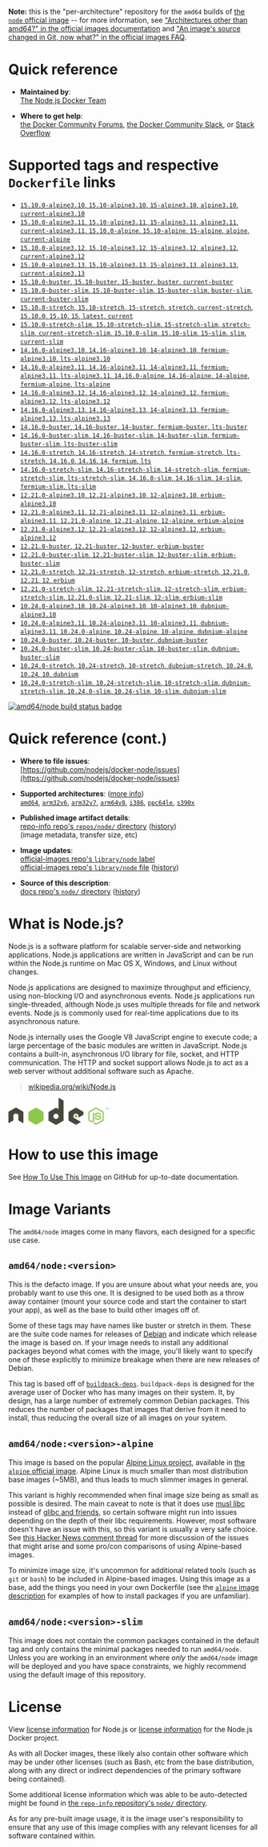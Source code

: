 <!--

********************************************************************************

WARNING:

    DO NOT EDIT "node/README.md"

    IT IS AUTO-GENERATED

    (from the other files in "node/" combined with a set of templates)

********************************************************************************

-->

**Note:** this is the "per-architecture" repository for the `amd64` builds of [the `node` official image](https://hub.docker.com/_/node) -- for more information, see ["Architectures other than amd64?" in the official images documentation](https://github.com/docker-library/official-images#architectures-other-than-amd64) and ["An image's source changed in Git, now what?" in the official images FAQ](https://github.com/docker-library/faq#an-images-source-changed-in-git-now-what).

# Quick reference

-	**Maintained by**:  
	[The Node.js Docker Team](https://github.com/nodejs/docker-node)

-	**Where to get help**:  
	[the Docker Community Forums](https://forums.docker.com/), [the Docker Community Slack](https://dockr.ly/slack), or [Stack Overflow](https://stackoverflow.com/search?tab=newest&q=docker)

# Supported tags and respective `Dockerfile` links

-	[`15.10.0-alpine3.10`, `15.10-alpine3.10`, `15-alpine3.10`, `alpine3.10`, `current-alpine3.10`](https://github.com/nodejs/docker-node/blob/6e7d6511aba22da645ec21bd157a369a78794e6c/15/alpine3.10/Dockerfile)
-	[`15.10.0-alpine3.11`, `15.10-alpine3.11`, `15-alpine3.11`, `alpine3.11`, `current-alpine3.11`, `15.10.0-alpine`, `15.10-alpine`, `15-alpine`, `alpine`, `current-alpine`](https://github.com/nodejs/docker-node/blob/6e7d6511aba22da645ec21bd157a369a78794e6c/15/alpine3.11/Dockerfile)
-	[`15.10.0-alpine3.12`, `15.10-alpine3.12`, `15-alpine3.12`, `alpine3.12`, `current-alpine3.12`](https://github.com/nodejs/docker-node/blob/6e7d6511aba22da645ec21bd157a369a78794e6c/15/alpine3.12/Dockerfile)
-	[`15.10.0-alpine3.13`, `15.10-alpine3.13`, `15-alpine3.13`, `alpine3.13`, `current-alpine3.13`](https://github.com/nodejs/docker-node/blob/6e7d6511aba22da645ec21bd157a369a78794e6c/15/alpine3.13/Dockerfile)
-	[`15.10.0-buster`, `15.10-buster`, `15-buster`, `buster`, `current-buster`](https://github.com/nodejs/docker-node/blob/6e7d6511aba22da645ec21bd157a369a78794e6c/15/buster/Dockerfile)
-	[`15.10.0-buster-slim`, `15.10-buster-slim`, `15-buster-slim`, `buster-slim`, `current-buster-slim`](https://github.com/nodejs/docker-node/blob/6e7d6511aba22da645ec21bd157a369a78794e6c/15/buster-slim/Dockerfile)
-	[`15.10.0-stretch`, `15.10-stretch`, `15-stretch`, `stretch`, `current-stretch`, `15.10.0`, `15.10`, `15`, `latest`, `current`](https://github.com/nodejs/docker-node/blob/6e7d6511aba22da645ec21bd157a369a78794e6c/15/stretch/Dockerfile)
-	[`15.10.0-stretch-slim`, `15.10-stretch-slim`, `15-stretch-slim`, `stretch-slim`, `current-stretch-slim`, `15.10.0-slim`, `15.10-slim`, `15-slim`, `slim`, `current-slim`](https://github.com/nodejs/docker-node/blob/6e7d6511aba22da645ec21bd157a369a78794e6c/15/stretch-slim/Dockerfile)
-	[`14.16.0-alpine3.10`, `14.16-alpine3.10`, `14-alpine3.10`, `fermium-alpine3.10`, `lts-alpine3.10`](https://github.com/nodejs/docker-node/blob/6e7d6511aba22da645ec21bd157a369a78794e6c/14/alpine3.10/Dockerfile)
-	[`14.16.0-alpine3.11`, `14.16-alpine3.11`, `14-alpine3.11`, `fermium-alpine3.11`, `lts-alpine3.11`, `14.16.0-alpine`, `14.16-alpine`, `14-alpine`, `fermium-alpine`, `lts-alpine`](https://github.com/nodejs/docker-node/blob/6e7d6511aba22da645ec21bd157a369a78794e6c/14/alpine3.11/Dockerfile)
-	[`14.16.0-alpine3.12`, `14.16-alpine3.12`, `14-alpine3.12`, `fermium-alpine3.12`, `lts-alpine3.12`](https://github.com/nodejs/docker-node/blob/6e7d6511aba22da645ec21bd157a369a78794e6c/14/alpine3.12/Dockerfile)
-	[`14.16.0-alpine3.13`, `14.16-alpine3.13`, `14-alpine3.13`, `fermium-alpine3.13`, `lts-alpine3.13`](https://github.com/nodejs/docker-node/blob/6e7d6511aba22da645ec21bd157a369a78794e6c/14/alpine3.13/Dockerfile)
-	[`14.16.0-buster`, `14.16-buster`, `14-buster`, `fermium-buster`, `lts-buster`](https://github.com/nodejs/docker-node/blob/6e7d6511aba22da645ec21bd157a369a78794e6c/14/buster/Dockerfile)
-	[`14.16.0-buster-slim`, `14.16-buster-slim`, `14-buster-slim`, `fermium-buster-slim`, `lts-buster-slim`](https://github.com/nodejs/docker-node/blob/6e7d6511aba22da645ec21bd157a369a78794e6c/14/buster-slim/Dockerfile)
-	[`14.16.0-stretch`, `14.16-stretch`, `14-stretch`, `fermium-stretch`, `lts-stretch`, `14.16.0`, `14.16`, `14`, `fermium`, `lts`](https://github.com/nodejs/docker-node/blob/6e7d6511aba22da645ec21bd157a369a78794e6c/14/stretch/Dockerfile)
-	[`14.16.0-stretch-slim`, `14.16-stretch-slim`, `14-stretch-slim`, `fermium-stretch-slim`, `lts-stretch-slim`, `14.16.0-slim`, `14.16-slim`, `14-slim`, `fermium-slim`, `lts-slim`](https://github.com/nodejs/docker-node/blob/6e7d6511aba22da645ec21bd157a369a78794e6c/14/stretch-slim/Dockerfile)
-	[`12.21.0-alpine3.10`, `12.21-alpine3.10`, `12-alpine3.10`, `erbium-alpine3.10`](https://github.com/nodejs/docker-node/blob/6e7d6511aba22da645ec21bd157a369a78794e6c/12/alpine3.10/Dockerfile)
-	[`12.21.0-alpine3.11`, `12.21-alpine3.11`, `12-alpine3.11`, `erbium-alpine3.11`, `12.21.0-alpine`, `12.21-alpine`, `12-alpine`, `erbium-alpine`](https://github.com/nodejs/docker-node/blob/6e7d6511aba22da645ec21bd157a369a78794e6c/12/alpine3.11/Dockerfile)
-	[`12.21.0-alpine3.12`, `12.21-alpine3.12`, `12-alpine3.12`, `erbium-alpine3.12`](https://github.com/nodejs/docker-node/blob/6e7d6511aba22da645ec21bd157a369a78794e6c/12/alpine3.12/Dockerfile)
-	[`12.21.0-buster`, `12.21-buster`, `12-buster`, `erbium-buster`](https://github.com/nodejs/docker-node/blob/6e7d6511aba22da645ec21bd157a369a78794e6c/12/buster/Dockerfile)
-	[`12.21.0-buster-slim`, `12.21-buster-slim`, `12-buster-slim`, `erbium-buster-slim`](https://github.com/nodejs/docker-node/blob/6e7d6511aba22da645ec21bd157a369a78794e6c/12/buster-slim/Dockerfile)
-	[`12.21.0-stretch`, `12.21-stretch`, `12-stretch`, `erbium-stretch`, `12.21.0`, `12.21`, `12`, `erbium`](https://github.com/nodejs/docker-node/blob/6e7d6511aba22da645ec21bd157a369a78794e6c/12/stretch/Dockerfile)
-	[`12.21.0-stretch-slim`, `12.21-stretch-slim`, `12-stretch-slim`, `erbium-stretch-slim`, `12.21.0-slim`, `12.21-slim`, `12-slim`, `erbium-slim`](https://github.com/nodejs/docker-node/blob/6e7d6511aba22da645ec21bd157a369a78794e6c/12/stretch-slim/Dockerfile)
-	[`10.24.0-alpine3.10`, `10.24-alpine3.10`, `10-alpine3.10`, `dubnium-alpine3.10`](https://github.com/nodejs/docker-node/blob/6e7d6511aba22da645ec21bd157a369a78794e6c/10/alpine3.10/Dockerfile)
-	[`10.24.0-alpine3.11`, `10.24-alpine3.11`, `10-alpine3.11`, `dubnium-alpine3.11`, `10.24.0-alpine`, `10.24-alpine`, `10-alpine`, `dubnium-alpine`](https://github.com/nodejs/docker-node/blob/6e7d6511aba22da645ec21bd157a369a78794e6c/10/alpine3.11/Dockerfile)
-	[`10.24.0-buster`, `10.24-buster`, `10-buster`, `dubnium-buster`](https://github.com/nodejs/docker-node/blob/6e7d6511aba22da645ec21bd157a369a78794e6c/10/buster/Dockerfile)
-	[`10.24.0-buster-slim`, `10.24-buster-slim`, `10-buster-slim`, `dubnium-buster-slim`](https://github.com/nodejs/docker-node/blob/6e7d6511aba22da645ec21bd157a369a78794e6c/10/buster-slim/Dockerfile)
-	[`10.24.0-stretch`, `10.24-stretch`, `10-stretch`, `dubnium-stretch`, `10.24.0`, `10.24`, `10`, `dubnium`](https://github.com/nodejs/docker-node/blob/6e7d6511aba22da645ec21bd157a369a78794e6c/10/stretch/Dockerfile)
-	[`10.24.0-stretch-slim`, `10.24-stretch-slim`, `10-stretch-slim`, `dubnium-stretch-slim`, `10.24.0-slim`, `10.24-slim`, `10-slim`, `dubnium-slim`](https://github.com/nodejs/docker-node/blob/6e7d6511aba22da645ec21bd157a369a78794e6c/10/stretch-slim/Dockerfile)

[![amd64/node build status badge](https://img.shields.io/jenkins/s/https/doi-janky.infosiftr.net/job/multiarch/job/amd64/job/node.svg?label=amd64/node%20%20build%20job)](https://doi-janky.infosiftr.net/job/multiarch/job/amd64/job/node/)

# Quick reference (cont.)

-	**Where to file issues**:  
	[https://github.com/nodejs/docker-node/issues](https://github.com/nodejs/docker-node/issues)

-	**Supported architectures**: ([more info](https://github.com/docker-library/official-images#architectures-other-than-amd64))  
	[`amd64`](https://hub.docker.com/r/amd64/node/), [`arm32v6`](https://hub.docker.com/r/arm32v6/node/), [`arm32v7`](https://hub.docker.com/r/arm32v7/node/), [`arm64v8`](https://hub.docker.com/r/arm64v8/node/), [`i386`](https://hub.docker.com/r/i386/node/), [`ppc64le`](https://hub.docker.com/r/ppc64le/node/), [`s390x`](https://hub.docker.com/r/s390x/node/)

-	**Published image artifact details**:  
	[repo-info repo's `repos/node/` directory](https://github.com/docker-library/repo-info/blob/master/repos/node) ([history](https://github.com/docker-library/repo-info/commits/master/repos/node))  
	(image metadata, transfer size, etc)

-	**Image updates**:  
	[official-images repo's `library/node` label](https://github.com/docker-library/official-images/issues?q=label%3Alibrary%2Fnode)  
	[official-images repo's `library/node` file](https://github.com/docker-library/official-images/blob/master/library/node) ([history](https://github.com/docker-library/official-images/commits/master/library/node))

-	**Source of this description**:  
	[docs repo's `node/` directory](https://github.com/docker-library/docs/tree/master/node) ([history](https://github.com/docker-library/docs/commits/master/node))

# What is Node.js?

Node.js is a software platform for scalable server-side and networking applications. Node.js applications are written in JavaScript and can be run within the Node.js runtime on Mac OS X, Windows, and Linux without changes.

Node.js applications are designed to maximize throughput and efficiency, using non-blocking I/O and asynchronous events. Node.js applications run single-threaded, although Node.js uses multiple threads for file and network events. Node.js is commonly used for real-time applications due to its asynchronous nature.

Node.js internally uses the Google V8 JavaScript engine to execute code; a large percentage of the basic modules are written in JavaScript. Node.js contains a built-in, asynchronous I/O library for file, socket, and HTTP communication. The HTTP and socket support allows Node.js to act as a web server without additional software such as Apache.

> [wikipedia.org/wiki/Node.js](https://en.wikipedia.org/wiki/Node.js)

![logo](https://raw.githubusercontent.com/docker-library/docs/01c12653951b2fe592c1f93a13b4e289ada0e3a1/node/logo.png)

# How to use this image

See [How To Use This Image](https://github.com/nodejs/docker-node/blob/master/README.md#how-to-use-this-image) on GitHub for up-to-date documentation.

# Image Variants

The `amd64/node` images come in many flavors, each designed for a specific use case.

## `amd64/node:<version>`

This is the defacto image. If you are unsure about what your needs are, you probably want to use this one. It is designed to be used both as a throw away container (mount your source code and start the container to start your app), as well as the base to build other images off of.

Some of these tags may have names like buster or stretch in them. These are the suite code names for releases of [Debian](https://wiki.debian.org/DebianReleases) and indicate which release the image is based on. If your image needs to install any additional packages beyond what comes with the image, you'll likely want to specify one of these explicitly to minimize breakage when there are new releases of Debian.

This tag is based off of [`buildpack-deps`](https://hub.docker.com/_/buildpack-deps/). `buildpack-deps` is designed for the average user of Docker who has many images on their system. It, by design, has a large number of extremely common Debian packages. This reduces the number of packages that images that derive from it need to install, thus reducing the overall size of all images on your system.

## `amd64/node:<version>-alpine`

This image is based on the popular [Alpine Linux project](https://alpinelinux.org), available in [the `alpine` official image](https://hub.docker.com/_/alpine). Alpine Linux is much smaller than most distribution base images (~5MB), and thus leads to much slimmer images in general.

This variant is highly recommended when final image size being as small as possible is desired. The main caveat to note is that it does use [musl libc](https://musl.libc.org) instead of [glibc and friends](https://www.etalabs.net/compare_libcs.html), so certain software might run into issues depending on the depth of their libc requirements. However, most software doesn't have an issue with this, so this variant is usually a very safe choice. See [this Hacker News comment thread](https://news.ycombinator.com/item?id=10782897) for more discussion of the issues that might arise and some pro/con comparisons of using Alpine-based images.

To minimize image size, it's uncommon for additional related tools (such as `git` or `bash`) to be included in Alpine-based images. Using this image as a base, add the things you need in your own Dockerfile (see the [`alpine` image description](https://hub.docker.com/_/alpine/) for examples of how to install packages if you are unfamiliar).

## `amd64/node:<version>-slim`

This image does not contain the common packages contained in the default tag and only contains the minimal packages needed to run `amd64/node`. Unless you are working in an environment where *only* the `amd64/node` image will be deployed and you have space constraints, we highly recommend using the default image of this repository.

# License

View [license information](https://github.com/nodejs/node/blob/master/LICENSE) for Node.js or [license information](https://github.com/nodejs/docker-node/blob/master/LICENSE) for the Node.js Docker project.

As with all Docker images, these likely also contain other software which may be under other licenses (such as Bash, etc from the base distribution, along with any direct or indirect dependencies of the primary software being contained).

Some additional license information which was able to be auto-detected might be found in [the `repo-info` repository's `node/` directory](https://github.com/docker-library/repo-info/tree/master/repos/node).

As for any pre-built image usage, it is the image user's responsibility to ensure that any use of this image complies with any relevant licenses for all software contained within.
